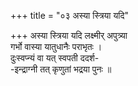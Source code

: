 +++
title = "०३ अस्या स्त्रिया यदि"

+++
अस्या स्त्रिया यदि लक्ष्मीर् अपुत्र्या  
गर्भो वास्या यातुधानैः पराभृतः ।  
दुःस्वप्न्यं वा यत् स्वपती ददर्श-  
-इन्द्राग्नी तत् कृणुतां भद्रया पुनः ॥
